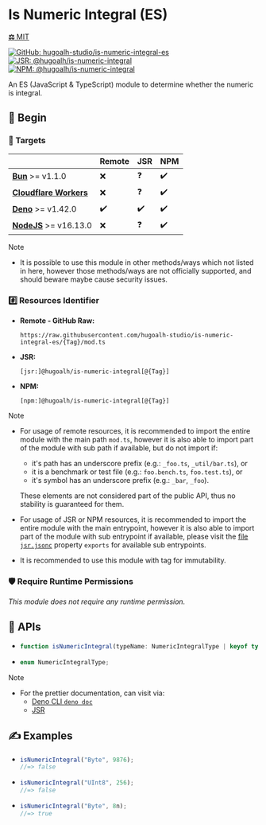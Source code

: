 # Is Numeric Integral (ES)

[**⚖️** MIT](./LICENSE.md)

[![GitHub: hugoalh-studio/is-numeric-integral-es](https://img.shields.io/github/v/release/hugoalh-studio/is-numeric-integral-es?label=hugoalh-studio/is-numeric-integral-es&labelColor=181717&logo=github&logoColor=ffffff&sort=semver&style=flat "GitHub: hugoalh-studio/is-numeric-integral-es")](https://github.com/hugoalh-studio/is-numeric-integral-es)
[![JSR: @hugoalh/is-numeric-integral](https://img.shields.io/jsr/v/@hugoalh/is-numeric-integral?label=@hugoalh/is-numeric-integral&labelColor=F7DF1E&logo=jsr&logoColor=000000&style=flat "JSR: @hugoalh/is-numeric-integral")](https://jsr.io/@hugoalh/is-numeric-integral)
[![NPM: @hugoalh/is-numeric-integral](https://img.shields.io/npm/v/@hugoalh/is-numeric-integral?label=@hugoalh/is-numeric-integral&labelColor=CB3837&logo=npm&logoColor=ffffff&style=flat "NPM: @hugoalh/is-numeric-integral")](https://www.npmjs.com/package/@hugoalh/is-numeric-integral)

An ES (JavaScript & TypeScript) module to determine whether the numeric is integral.

## 🔰 Begin

### 🎯 Targets

|  | **Remote** | **JSR** | **NPM** |
|:--|:--|:--|:--|
| **[Bun](https://bun.sh/)** >= v1.1.0 | ❌ | ❓ | ✔️ |
| **[Cloudflare Workers](https://workers.cloudflare.com/)** | ❌ | ❓ | ✔️ |
| **[Deno](https://deno.land/)** >= v1.42.0 | ✔️ | ✔️ | ✔️ |
| **[NodeJS](https://nodejs.org/)** >= v16.13.0 | ❌ | ❓ | ✔️ |

> [!NOTE]
> - It is possible to use this module in other methods/ways which not listed in here, however those methods/ways are not officially supported, and should beware maybe cause security issues.

### #️⃣ Resources Identifier

- **Remote - GitHub Raw:**
  ```
  https://raw.githubusercontent.com/hugoalh-studio/is-numeric-integral-es/{Tag}/mod.ts
  ```
- **JSR:**
  ```
  [jsr:]@hugoalh/is-numeric-integral[@{Tag}]
  ```
- **NPM:**
  ```
  [npm:]@hugoalh/is-numeric-integral[@{Tag}]
  ```

> [!NOTE]
> - For usage of remote resources, it is recommended to import the entire module with the main path `mod.ts`, however it is also able to import part of the module with sub path if available, but do not import if:
>
>   - it's path has an underscore prefix (e.g.: `_foo.ts`, `_util/bar.ts`), or
>   - it is a benchmark or test file (e.g.: `foo.bench.ts`, `foo.test.ts`), or
>   - it's symbol has an underscore prefix (e.g.: `_bar`, `_foo`).
>
>   These elements are not considered part of the public API, thus no stability is guaranteed for them.
> - For usage of JSR or NPM resources, it is recommended to import the entire module with the main entrypoint, however it is also able to import part of the module with sub entrypoint if available, please visit the [file `jsr.jsonc`](./jsr.jsonc) property `exports` for available sub entrypoints.
> - It is recommended to use this module with tag for immutability.

### 🛡️ Require Runtime Permissions

*This module does not require any runtime permission.*

## 🧩 APIs

- ```ts
  function isNumericIntegral(typeName: NumericIntegralType | keyof typeof NumericIntegralType, item: bigint | number): boolean;
  ```
- ```ts
  enum NumericIntegralType;
  ```

> [!NOTE]
> - For the prettier documentation, can visit via:
>   - [Deno CLI `deno doc`](https://docs.deno.com/runtime/reference/cli/documentation_generator/)
>   - [JSR](https://jsr.io/@hugoalh/is-numeric-integral)

## ✍️ Examples

- ```ts
  isNumericIntegral("Byte", 9876);
  //=> false
  ```
- ```ts
  isNumericIntegral("UInt8", 256);
  //=> false
  ```
- ```ts
  isNumericIntegral("Byte", 8n);
  //=> true
  ```
